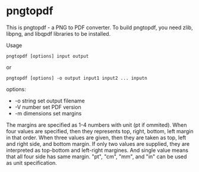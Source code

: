 # pngtopdf

This is pngtopdf - a PNG to PDF converter.
To build pngtopdf, you need zlib, libpng, and libqpdf libraries to be installed.

Usage

    pngtopdf [options] input output
  
or

    pngtopdf [options] -o output input1 input2 ... inputn

options:

- -o string     set output filename
- -V number     set PDF version
- -m dimensions set margins
 
 The margins are specified as 1-4 numbers with unit (pt if ommited).
 When four values are specified, then they represents top, right,
 bottom, left margin in that order. When three values are given,
 then they are taken as top, left and right side, and bottom margin.
 If only two values are supplied, they are interpreted as top-bottom
 and left-right margines. And single value means that all four side
 has same margin. "pt", "cm", "mm", and "in" can be used as unit
 specification.
